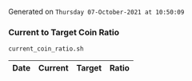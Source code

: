 Generated on `Thursday 07-October-2021 at 10:50:09`

### Current to Target Coin Ratio
`current_coin_ratio.sh`

Date|Current|Target|Ratio
---|---|---|---

